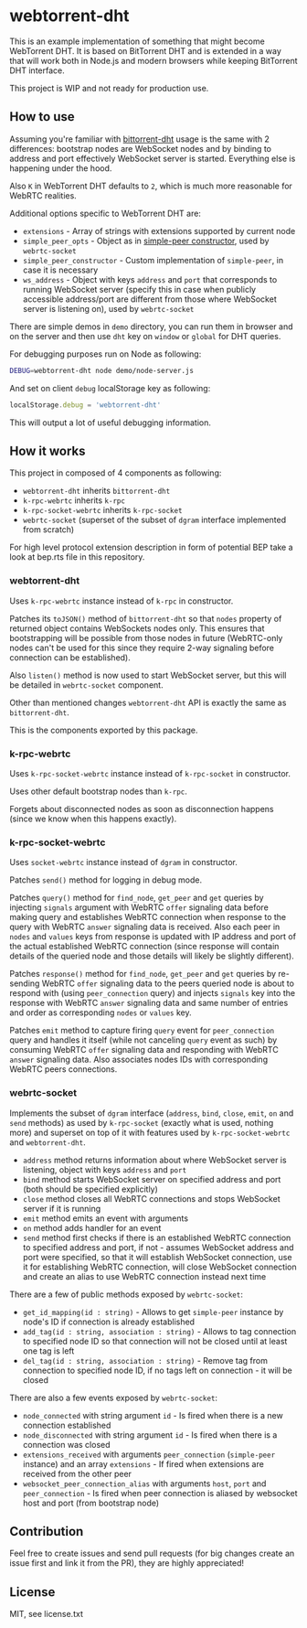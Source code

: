 # webtorrent-dht
This is an example implementation of something that might become WebTorrent DHT. It is based on BitTorrent DHT and is extended in a way that will work both in Node.js and modern browsers while keeping BitTorrent DHT interface.

This project is WIP and not ready for production use.

## How to use
Assuming you're familiar with [bittorrent-dht](https://github.com/webtorrent/bittorrent-dht) usage is the same with 2 differences: bootstrap nodes are WebSocket nodes and by binding to address and port effectively WebSocket server is started. Everything else is happening under the hood.

Also `K` in WebTorrent DHT defaults to `2`, which is much more reasonable for WebRTC realities.

Additional options specific to WebTorrent DHT are:
* `extensions` - Array of strings with extensions supported by current node
* `simple_peer_opts` - Object as in [simple-peer constructor](https://github.com/feross/simple-peer#peer--new-simplepeeropts), used by `webrtc-socket`
* `simple_peer_constructor` - Custom implementation of `simple-peer`, in case it is necessary
* `ws_address` - Object with keys `address` and `port` that corresponds to running WebSocket server (specify this in case when publicly accessible address/port are different from those where WebSocket server is listening on), used by `webrtc-socket`

There are simple demos in `demo` directory, you can run them in browser and on the server and then use `dht` key on `window` or `global` for DHT queries.

For debugging purposes run on Node as following:
```bash
DEBUG=webtorrent-dht node demo/node-server.js 
```
And set on client `debug` localStorage key as following:
```javascript
localStorage.debug = 'webtorrent-dht'
```

This will output a lot of useful debugging information.

## How it works
This project in composed of 4 components as following:
* `webtorrent-dht` inherits `bittorrent-dht`
* `k-rpc-webrtc` inherits `k-rpc`
* `k-rpc-socket-webrtc` inherits `k-rpc-socket`
* `webrtc-socket` (superset of the subset of `dgram` interface implemented from scratch)

For high level protocol extension description in form of potential BEP take a look at bep.rts file in this repository.

### webtorrent-dht
Uses `k-rpc-webrtc` instance instead of `k-rpc` in constructor.

Patches its `toJSON()` method of `bittorrent-dht` so that `nodes` property of returned object contains WebSockets nodes only. This ensures that bootstrapping will be possible from those nodes in future (WebRTC-only nodes can't be used for this since they require 2-way signaling before connection can be established).

Also `listen()` method is now used to start WebSocket server, but this will be detailed in `webrtc-socket` component.

Other than mentioned changes `webtorrent-dht` API is exactly the same as `bittorrent-dht`.

This is the components exported by this package.

### k-rpc-webrtc
Uses `k-rpc-socket-webrtc` instance instead of `k-rpc-socket` in constructor.

Uses other default bootstrap nodes than `k-rpc`.

Forgets about disconnected nodes as soon as disconnection happens (since we know when this happens exactly).

### k-rpc-socket-webrtc
Uses `socket-webrtc` instance instead of `dgram` in constructor.

Patches `send()` method for logging in debug mode.

Patches `query()` method for `find_node`, `get_peer` and `get` queries by injecting `signals` argument with WebRTC `offer` signaling data before making query and establishes WebRTC connection when response to the query with WebRTC `answer` signaling data is received.
Also each peer in `nodes` and `values` keys from response is updated with IP address and port of the actual established WebRTC connection (since response will contain details of the queried node and those details will likely be slightly different).

Patches `response()` method for `find_node`, `get_peer` and `get` queries by re-sending WebRTC `offer` signaling data to the peers queried node is about to respond with (using `peer_connection` query) and injects `signals` key into the response with WebRTC `answer` signaling data and same number of entries and order as corresponding `nodes` or `values` key.

Patches `emit` method to capture firing `query` event for `peer_connection` query and handles it itself (while not canceling `query` event as such) by consuming WebRTC `offer` signaling data and responding with WebRTC `answer` signaling data.
Also associates nodes IDs with corresponding WebRTC peers connections.

### webrtc-socket
Implements the subset of `dgram` interface (`address`, `bind`, `close`, `emit`, `on` and `send` methods) as used by `k-rpc-socket` (exactly what is used, nothing more) and superset on top of it with features used by `k-rpc-socket-webrtc` and `webtorrent-dht`.

* `address` method returns information about where WebSocket server is listening, object with keys `address` and `port`
* `bind` method starts WebSocket server on specified address and port (both should be specified explicitly)
* `close` method closes all WebRTC connections and stops WebSocket server if it is running
* `emit` method emits an event with arguments
* `on` method adds handler for an event
* `send` method first checks if there is an established WebRTC connection to specified address and port, if not - assumes WebSocket address and port were specified, so that it will establish WebSocket connection, use it for establishing WebRTC connection, will close WebSocket connection and create an alias to use WebRTC connection instead next time

There are a few of public methods exposed by `webrtc-socket`:
* `get_id_mapping(id : string)` - Allows to get `simple-peer` instance by node's ID if connection is already established
* `add_tag(id : string, association : string)` - Allows to tag connection to specified node ID so that connection will not be closed until at least one tag is left
* `del_tag(id : string, association : string)` - Remove tag from connection to specified node ID, if no tags left on connection - it will be closed

There are also a few events exposed by `webrtc-socket`:
* `node_connected` with string argument `id` - Is fired when there is a new connection established
* `node_disconnected` with string argument `id` - Is fired when there is a connection was closed
* `extensions_received` with arguments `peer_connection` (`simple-peer` instance) and an array `extensions` - If fired when extensions are received from the other peer
* `websocket_peer_connection_alias` with arguments `host`, `port` and `peer_connection` - Is fired when peer connection is aliased by websocket host and port (from bootstrap node)

## Contribution
Feel free to create issues and send pull requests (for big changes create an issue first and link it from the PR), they are highly appreciated!

## License
MIT, see license.txt
